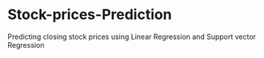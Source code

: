 # Stock-prices-Prediction
Predicting closing stock prices using Linear Regression and Support vector Regression
